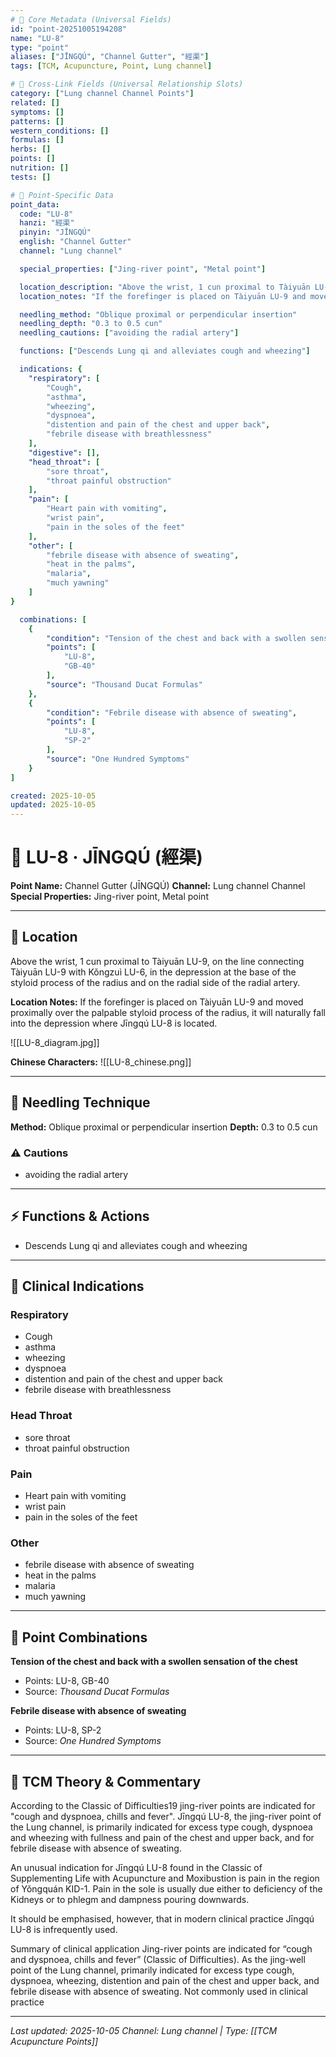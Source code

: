 ```yaml
---
# 🔹 Core Metadata (Universal Fields)
id: "point-20251005194208"
name: "LU-8"
type: "point"
aliases: ["JĪNGQÚ", "Channel Gutter", "經渠"]
tags: [TCM, Acupuncture, Point, Lung channel]

# 🔹 Cross-Link Fields (Universal Relationship Slots)
category: ["Lung channel Channel Points"]
related: []
symptoms: []
patterns: []
western_conditions: []
formulas: []
herbs: []
points: []
nutrition: []
tests: []

# 🔹 Point-Specific Data
point_data:
  code: "LU-8"
  hanzi: "經渠"
  pinyin: "JĪNGQÚ"
  english: "Channel Gutter"
  channel: "Lung channel"

  special_properties: ["Jing-river point", "Metal point"]

  location_description: "Above the wrist, 1 cun proximal to Tàiyuān LU-9, on the line connecting Tàiyuān LU-9 with Kǒngzuì LU-6, in the depression at the base of the styloid process of the radius and on the radial side of the radial artery."
  location_notes: "If the forefinger is placed on Tàiyuān LU-9 and moved proximally over the palpable styloid process of the radius, it will naturally fall into the depression where Jīngqú LU-8 is located."

  needling_method: "Oblique proximal or perpendicular insertion"
  needling_depth: "0.3 to 0.5 cun"
  needling_cautions: ["avoiding the radial artery"]

  functions: ["Descends Lung qi and alleviates cough and wheezing"]

  indications: {
    "respiratory": [
        "Cough",
        "asthma",
        "wheezing",
        "dyspnoea",
        "distention and pain of the chest and upper back",
        "febrile disease with breathlessness"
    ],
    "digestive": [],
    "head_throat": [
        "sore throat",
        "throat painful obstruction"
    ],
    "pain": [
        "Heart pain with vomiting",
        "wrist pain",
        "pain in the soles of the feet"
    ],
    "other": [
        "febrile disease with absence of sweating",
        "heat in the palms",
        "malaria",
        "much yawning"
    ]
}

  combinations: [
    {
        "condition": "Tension of the chest and back with a swollen sensation of the chest",
        "points": [
            "LU-8",
            "GB-40"
        ],
        "source": "Thousand Ducat Formulas"
    },
    {
        "condition": "Febrile disease with absence of sweating",
        "points": [
            "LU-8",
            "SP-2"
        ],
        "source": "One Hundred Symptoms"
    }
]

created: 2025-10-05
updated: 2025-10-05
---
```


# 📍 LU-8 · JĪNGQÚ (經渠)

**Point Name:** Channel Gutter (JĪNGQÚ)
**Channel:** Lung channel Channel
**Special Properties:** Jing-river point, Metal point

---

## 📍 Location

Above the wrist, 1 cun proximal to Tàiyuān LU-9, on the line connecting Tàiyuān LU-9 with Kǒngzuì LU-6, in the depression at the base of the styloid process of the radius and on the radial side of the radial artery.

**Location Notes:**
If the forefinger is placed on Tàiyuān LU-9 and moved proximally over the palpable styloid process of the radius, it will naturally fall into the depression where Jīngqú LU-8 is located.

![[LU-8_diagram.jpg]]

**Chinese Characters:** ![[LU-8_chinese.png]]

---

## 🔧 Needling Technique

**Method:** Oblique proximal or perpendicular insertion
**Depth:** 0.3 to 0.5 cun

### ⚠️ Cautions
- avoiding the radial artery

---

## ⚡ Functions & Actions
- Descends Lung qi and alleviates cough and wheezing

---

## 🎯 Clinical Indications

### Respiratory
- Cough
- asthma
- wheezing
- dyspnoea
- distention and pain of the chest and upper back
- febrile disease with breathlessness

### Head Throat
- sore throat
- throat painful obstruction

### Pain
- Heart pain with vomiting
- wrist pain
- pain in the soles of the feet

### Other
- febrile disease with absence of sweating
- heat in the palms
- malaria
- much yawning

---

## 🔗 Point Combinations

**Tension of the chest and back with a swollen sensation of the chest**
- Points: LU-8, GB-40
- Source: *Thousand Ducat Formulas*

**Febrile disease with absence of sweating**
- Points: LU-8, SP-2
- Source: *One Hundred Symptoms*

---

## 🧬 TCM Theory & Commentary

According to the Classic of Difficulties19 jing-river points are indicated for "cough and dyspnoea, chills and fever". Jīngqú LU-8, the jing-river point of the Lung channel, is primarily indicated for excess type cough, dyspnoea and wheezing with fullness and pain of the chest and upper back, and for febrile disease with absence of sweating.

An unusual indication for Jīngqú LU-8 found in the Classic of Supplementing Life with Acupuncture and Moxibustion is pain in the region of Yǒngquán KID-1. Pain in the sole is usually due either to deficiency of the Kidneys or to phlegm and dampness pouring downwards.

It should be emphasised, however, that in modern clinical practice Jīngqú LU-8 is infrequently used.

Summary of clinical application
Jing-river points are indicated for “cough and dyspnoea, chills and fever” (Classic of Difficulties). As the jing-well point of the Lung channel, primarily indicated for excess type cough, dyspnoea, wheezing, distention and pain of the chest and upper back, and febrile disease with absence of sweating.
Not commonly used in clinical practice

---

*Last updated: 2025-10-05*
*Channel: Lung channel | Type: [[TCM Acupuncture Points]]*
